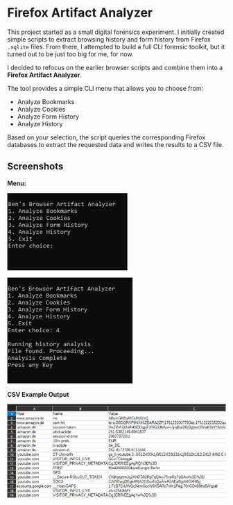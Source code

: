 # Firefox Artifact Analyzer

This project started as a small digital forensics experiment. I initially created simple scripts to extract browsing history and form history from Firefox `.sqlite` files. From there, I attempted to build a full CLI forensic toolkit, but it turned out to be just too big for me, for now.

I decided to refocus on the earlier browser scripts and combine them into a **Firefox Artifact Analyzer**.

The tool provides a simple CLI menu that allows you to choose from:

- Analyze Bookmarks
- Analyze Cookies
- Analyze Form History
- Analyze History

Based on your selection, the script queries the corresponding Firefox databases to extract the requested data and writes the results to a CSV file.

## Screenshots
**Menu:**

![Example output for Cookies](imgs/1.PNG)

![Example output for Cookies](imgs/2.PNG)

**CSV Example Output**

![Example output for Cookies](imgs/cookies.PNG)